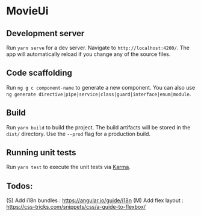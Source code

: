 # MovieUi
## Development server

Run `yarn serve` for a dev server. Navigate to `http://localhost:4200/`. The app will automatically reload if you change any of the source files.

## Code scaffolding

Run `ng g c component-name` to generate a new component. You can also use `ng generate directive|pipe|service|class|guard|interface|enum|module`.

## Build

Run `yarn build` to build the project. The build artifacts will be stored in the `dist/` directory. Use the `--prod` flag for a production build.

## Running unit tests

Run `yarn test` to execute the unit tests via [Karma](https://karma-runner.github.io).

## Todos:
(S) Add i18n bundles : https://angular.io/guide/i18n
(M) Add flex layout : https://css-tricks.com/snippets/css/a-guide-to-flexbox/
